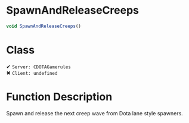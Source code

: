 # SpawnAndReleaseCreeps
```js	
void SpawnAndReleaseCreeps()
```
# Class
✔ `Server: CDOTAGamerules`  
✖ `Client: undefined`  

# Function Description
Spawn and release the next creep wave from Dota lane style spawners.
